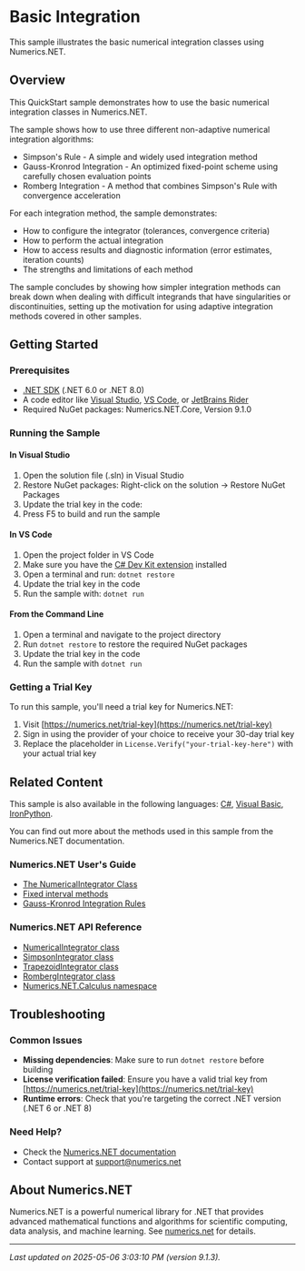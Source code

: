 # Basic Integration

This sample illustrates the basic numerical integration classes using Numerics.NET.

## Overview

This QuickStart sample demonstrates how to use the basic numerical integration classes in Numerics.NET.

The sample shows how to use three different non-adaptive numerical integration algorithms:
- Simpson's Rule - A simple and widely used integration method
- Gauss-Kronrod Integration - An optimized fixed-point scheme using carefully chosen evaluation points
- Romberg Integration - A method that combines Simpson's Rule with convergence acceleration

For each integration method, the sample demonstrates:
- How to configure the integrator (tolerances, convergence criteria)
- How to perform the actual integration
- How to access results and diagnostic information (error estimates, iteration counts)
- The strengths and limitations of each method

The sample concludes by showing how simpler integration methods can break down when dealing with
difficult integrands that have singularities or discontinuities, setting up the motivation for
using adaptive integration methods covered in other samples.


## Getting Started

### Prerequisites

- [.NET SDK](https://dotnet.microsoft.com/download) (.NET 6.0 or .NET 8.0)
- A code editor like [Visual Studio](https://visualstudio.microsoft.com/), [VS Code](https://code.visualstudio.com/), or [JetBrains Rider](https://www.jetbrains.com/rider/)
- Required NuGet packages: Numerics.NET.Core, Version 9.1.0

### Running the Sample

#### In Visual Studio
1. Open the solution file (.sln) in Visual Studio
2. Restore NuGet packages: Right-click on the solution → Restore NuGet Packages
3. Update the trial key in the code:
4. Press F5 to build and run the sample

#### In VS Code

1. Open the project folder in VS Code
2. Make sure you have the [C# Dev Kit extension](https://marketplace.visualstudio.com/items?itemName=ms-dotnettools.csdevkit) installed
3. Open a terminal and run: `dotnet restore`
4. Update the trial key in the code 
5. Run the sample with: `dotnet run`

#### From the Command Line

1. Open a terminal and navigate to the project directory
2. Run `dotnet restore` to restore the required NuGet packages
3. Update the trial key in the code
4. Run the sample with `dotnet run`

### Getting a Trial Key

To run this sample, you'll need a trial key for Numerics.NET:

1. Visit [https://numerics.net/trial-key](https://numerics.net/trial-key)
2. Sign in using the provider of your choice to receive your 30-day trial key
3. Replace the placeholder in `License.Verify("your-trial-key-here")` with your actual trial key

## Related Content

This sample is also available in the following languages: 
[C#](https://github.com/NumericsDotNet/quickstart-csharp/tree/net8.0/mathematics/calculus/basic-integration), [Visual Basic](https://github.com/NumericsDotNet/quickstart-visualbasic/tree/net8.0/mathematics/calculus/basic-integration), [IronPython](https://github.com/NumericsDotNet/quickstart-ironpython/tree/net8.0/mathematics/calculus/basic-integration).

You can find out more about the methods used in this sample from the Numerics.NET documentation.

### Numerics.NET User's Guide

- [The NumericalIntegrator Class](https://numerics.net/documentation/latest/mathematics/calculus/numerical-integration/numericalintegrator-class)
- [Fixed interval methods](https://numerics.net/documentation/latest/mathematics/calculus/numerical-integration/fixed-interval-methods)
- [Gauss-Kronrod Integration Rules](https://numerics.net/documentation/latest/mathematics/calculus/numerical-integration/gauss-kronrod-integration-rules)

### Numerics.NET API Reference

- [NumericalIntegrator class](https://numerics.net/documentation/latest/reference/numerics.net.calculus.numericalintegrator)
- [SimpsonIntegrator class](https://numerics.net/documentation/latest/reference/numerics.net.calculus.simpsonintegrator)
- [TrapezoidIntegrator class](https://numerics.net/documentation/latest/reference/numerics.net.calculus.trapezoidintegrator)
- [RombergIntegrator class](https://numerics.net/documentation/latest/reference/numerics.net.calculus.rombergintegrator)
- [Numerics.NET.Calculus namespace](https://numerics.net/documentation/latest/reference/numerics.net.calculus)


## Troubleshooting

### Common Issues

- **Missing dependencies**: Make sure to run `dotnet restore` before building
- **License verification failed**: Ensure you have a valid trial key from [https://numerics.net/trial-key](https://numerics.net/trial-key)
- **Runtime errors**: Check that you're targeting the correct .NET version (.NET 6 or .NET 8)

### Need Help?

- Check the [Numerics.NET documentation](https://numerics.net/documentation/)
- Contact support at [support@numerics.net](mailto:support@numerics.net?subject=BasicIntegration%20QuickStart%20Sample%20%28F%23%29)

## About Numerics.NET

Numerics.NET is a powerful numerical library for .NET that provides advanced mathematical 
functions and algorithms for scientific computing, data analysis, and machine learning.
See [numerics.net](https://numerics.net) for details.

---

_Last updated on 2025-05-06 3:03:10 PM (version 9.1.3)._
